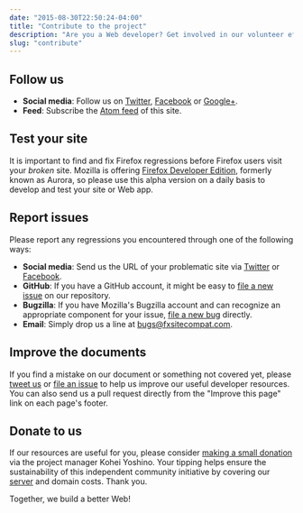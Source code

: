 ```yaml
---
date: "2015-08-30T22:50:24-04:00"
title: "Contribute to the project"
description: "Are you a Web developer? Get involved in our volunteer efforts by starting to use Firefox Developer Edition today!"
slug: "contribute"
---
```

## Follow us

* **Social media**: Follow us on [Twitter](https://twitter.com/FxSiteCompat), [Facebook](https://www.facebook.com/FxSiteCompat) or [Google+](https://plus.google.com/+FxSiteCompatibility).
* **Feed**: Subscribe the [Atom feed](/en-CA/index.xml) of this site.

## Test your site

It is important to find and fix Firefox regressions before Firefox users visit your *broken* site. Mozilla is offering [Firefox Developer Edition](https://www.mozilla.org/firefox/developer/), formerly known as Aurora, so please use this alpha version on a daily basis to develop and test your site or Web app.

## Report issues

Please report any regressions you encountered through one of the following ways:

* **Social media**: Send us the URL of your problematic site via [Twitter](https://twitter.com/intent/tweet?text=@fxsitecompat&related=fxsitecompat) or [Facebook](https://www.facebook.com/messages/633917723366737).
* **GitHub**: If you have a GitHub account, it might be easy to [file a new issue](https://github.com/fxsitecompat/reports/issues/new) on our repository.
* **Bugzilla**: If you have Mozilla's Bugzilla account and can recognize an appropriate component for your issue, [file a new bug](https://bugzilla.mozilla.org/enter_bug.cgi?product=Core&keywords=regression%2C%20site-compat&cc=kohei.yoshino@gmail.com) directly.
* **Email**: Simply drop us a line at [bugs@fxsitecompat.com](mailto:bugs@fxsitecompat.com).

## Improve the documents

If you find a mistake on our document or something not covered yet, please [tweet us](https://twitter.com/intent/tweet?text=@fxsitecompat&related=fxsitecompat) or [file an issue](https://github.com/fxsitecompat/www.fxsitecompat.com/issues/new) to help us improve our useful developer resources. You can also send us a pull request directly from the "Improve this page" link on each page's footer.

## Donate to us

If our resources are useful for you, please consider [making a small donation](https://www.paypal.me/kohei/3) via the project manager Kohei Yoshino. Your tipping helps ensure the sustainability of this independent community initiative by covering our [server](https://www.digitalocean.com/?refcode=79ce8405cfad) and domain costs. Thank you.

Together, we build a better Web!
